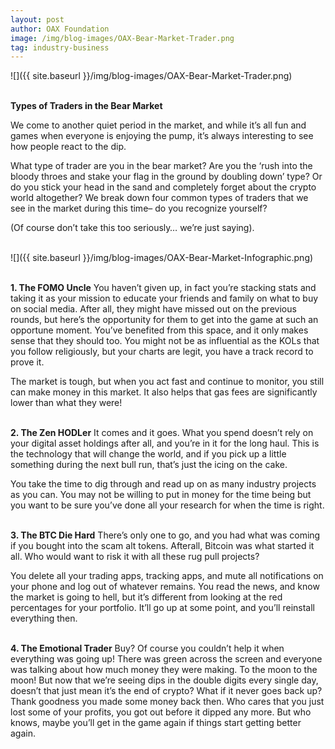 ```yaml
---
layout: post
author: OAX Foundation
image: /img/blog-images/OAX-Bear-Market-Trader.png
tag: industry-business
---
```


![]({{ site.baseurl }}/img/blog-images/OAX-Bear-Market-Trader.png)

<br><b>Types of Traders in the Bear Market</b>

We come to another quiet period in the market, and while it’s all fun and games when everyone is enjoying the pump, it’s always interesting to see how people react to the dip.

What type of trader are you in the bear market? Are you the ‘rush into the bloody throes and stake your flag in the ground by doubling down’ type? Or do you stick your head in the sand and completely forget about the crypto world altogether? We break down four common types of traders that we see in the market during this time– do you recognize yourself? 

(Of course don’t take this too seriously… we’re just saying).<br><br>

![]({{ site.baseurl }}/img/blog-images/OAX-Bear-Market-Infographic.png)

<br><b>1. The FOMO Uncle</b>
You haven’t given up, in fact you’re stacking stats and taking it as your mission to educate your friends and family on what to buy on social media. After all, they might have missed out on the previous rounds, but here’s the opportunity for them to get into the game at such an opportune moment. You’ve benefited from this space, and it only makes sense that they should too. You might not be as influential as the KOLs that you follow religiously, but your charts are legit, you have a track record to prove it.

The market is tough, but when you act fast and continue to monitor, you still can make money in this market. It also helps that gas fees are significantly lower than what they were!


<br><b>2. The Zen HODLer</b>
It comes and it goes. What you spend doesn’t rely on your digital asset holdings after all, and you’re in it for the long haul. This is the technology that will change the world, and if you pick up a little something during the next bull run, that’s just the icing on the cake.

You take the time to dig through and read up on as many industry projects as you can. You may not be willing to put in money for the time being but you want to be sure you’ve done all your research for when the time is right. 

 
<br><b>3. The BTC Die Hard</b>
There’s only one to go, and you had what was coming if you bought into the scam alt tokens. Afterall, Bitcoin was what started it all. Who would want to risk it with all these rug pull projects?

You delete all your trading apps, tracking apps, and mute all notifications on your phone and log out of whatever remains. You read the news, and know the market is going to hell, but it’s different from looking at the red percentages for your portfolio. It’ll go up at some point, and you’ll reinstall everything then.


<br><b>4. The Emotional Trader</b>
Buy? Of course you couldn’t help it when everything was going up! There was green across the screen and everyone was talking about how much money they were making. To the moon to the moon! But now that we’re seeing dips in the double digits every single day, doesn’t that just mean it’s the end of crypto? What if it never goes back up? Thank goodness you made some money back then. Who cares that you just lost some of your profits, you got out before it dipped any more. But who knows, maybe you’ll get in the game again if things start getting better again.



